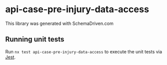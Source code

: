 
# api-case-pre-injury-data-access

This library was generated with SchemaDriven.com

## Running unit tests

Run `nx test api-case-pre-injury-data-access` to execute the unit tests via [Jest](https://jestjs.io).

